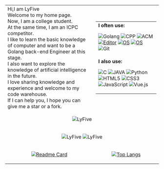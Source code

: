 <html lang="en">
<body>

<table  style="margin-left: auto; margin-right: auto;">
    <tr>
        <td>
        Hi,I am LyFive<br>Welcome to my home page.<br>Now, I am a college student.<br>At the same time, I am an ICPC competitor.<br>I like to learn the basic knowledge of computer and want to be a Golang back-end Engineer at this stage.<br> I also want to explore the knowledge of artificial intelligence in the future.<br>I love sharing knowledge and experience and welcome to my code warehouse.<br>If I can help you, I hope you can give me a star or a fork.<br>
    	</td>
        <td>
            <table>
                <tr>
                    <td><strong>I often use:<br></strong>

![Golang](https://img.shields.io/badge/-Golang-007D7E?style=flat-square&logo=Go&logoColor=white)
![CPP](https://img.shields.io/badge/-CPP-5c8dbc?style=flat-square&logo=cplusplus&logoColor=fff)
![ACM](https://img.shields.io/badge/-ACM-%23F7DF1C?style=flat-square&logo=acm&logoColor=000000&labelColor=%23F7DF1C&color=%23FFCE5A)
[![Editor](https://img.shields.io/badge/IDE-Goland-2ac595?style=flat-square&logo=Goland&logoColor=white)](https://code.visualstudio.com/)
[![OS](https://img.shields.io/badge/OS-Windows-informational?style=flat-square&logo=windows&logoColor=white)](https://en.wikipedia.org/wiki/Windows)
[![OS](https://img.shields.io/badge/OS-CentOS-informational?style=flat-square&logo=CentOS&logoColor=white)](https://en.wikipedia.org/wiki/Linux)
![Git](https://img.shields.io/badge/-Git-%23F05032?style=flat-square&logo=git&logoColor=%23ffffff)
                    </td>
                </tr>
                <tr>
                    <td><strong>I also use:<br></strong>

![C](https://img.shields.io/badge/-C-5c8dbc?style=flat-square&logo=c&logoColor=fff)
![JAVA](https://img.shields.io/badge/-JAVA-d90000?style=flat-square&logo=java&logoColor=ffffff)
![Python](https://img.shields.io/badge/-Python-234b6a?style=flat-square&logo=Python&logoColor=ffffff)
![HTML5](https://img.shields.io/badge/-HTML5-%23E44D27?style=flat-square&logo=html5&logoColor=ffffff)
![CSS3](https://img.shields.io/badge/-CSS3-%231572B6?style=flat-square&logo=css3)
![JavaScript](https://img.shields.io/badge/-JavaScript-%23F7DF1C?style=flat-square&logo=javascript&logoColor=000000&labelColor=%23F7DF1C&color=%23FFCE5A)
![Vue.js](https://img.shields.io/badge/-Vue.js-111?style=flat-square&logo=Vue.js)
                    </td>
                </tr>
            </table>
		</td>
    </tr>
    <tr>
<td colspan="2" align="center" border="0">

![LyFive](https://count.getloli.com/get/@LyFive)
</td>
    </tr>
    <tr>
    <td colspan="2" align="center" border="0">

![LyFive](https://komarev.com/ghpvc/?username=sumy7)
![LyFive](https://visitor-badge.glitch.me/badge?page_id=sumy7.profile)
    </td>
    </tr>
	<tr>
		<td align="center">

[![Readme Card](https://github-readme-stats.vercel.app/api?username=LyFive&show_icons=true&title_color=blue&icon_color=ac4ef7f&text_color=blue&bg_color=0,fbefc4,fba9ae)](https://github.com/anuraghazra/github-readme-stats)
</td>
<td align="center">

[![Top Langs](https://github-readme-stats.vercel.app/api/top-langs/?username=LyFive&layout=compact&exclude_repo=LyFive.github.io&title_color=blue&icon_color=bb2acf&text_color=blue&bg_color=0,fbefc4,fba9ae)](https://github.com/anuraghazra/github-readme-stats)
</td>
</tr>
</table>






</body>

</html>





